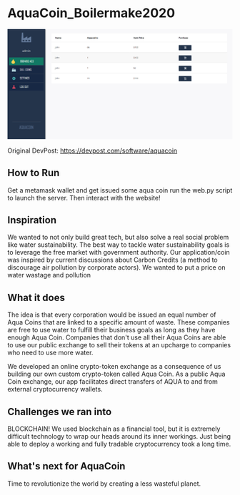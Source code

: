# AquaCoin_Boilermake2020
![Image of our frontend](preview.png)

Original DevPost: https://devpost.com/software/aquacoin

## How to Run
Get a metamask wallet and get issued some aqua coin
run the web.py script to launch the server.
Then interact with the website!

## Inspiration
We wanted to not only build great tech, but also solve a real social problem like water sustainability. The best way to tackle water sustainability goals is to leverage the free market with government authority. Our application/coin was inspired by current discussions about Carbon Credits (a method to discourage air pollution by corporate actors). We wanted to put a price on water wastage and pollution

## What it does
The idea is that every corporation would be issued an equal number of Aqua Coins that are linked to a specific amount of waste. These companies are free to use water to fulfill their business goals as long as they have enough Aqua Coin. Companies that don't use all their Aqua Coins are able to use our public exchange to sell their tokens at an upcharge to companies who need to use more water.

We developed an online crypto-token exchange as a consequence of us building our own custom crypto-token called Aqua Coin. As a public Aqua Coin exchange, our app facilitates direct transfers of AQUA to and from external cryptocurrency wallets.

## Challenges we ran into
BLOCKCHAIN! We used blockchain as a financial tool, but it is extremely difficult technology to wrap our heads around its inner workings. Just being able to deploy a working and fully tradable cryptocurrency took a long time.

## What's next for AquaCoin
Time to revolutionize the world by creating a less wasteful planet.
